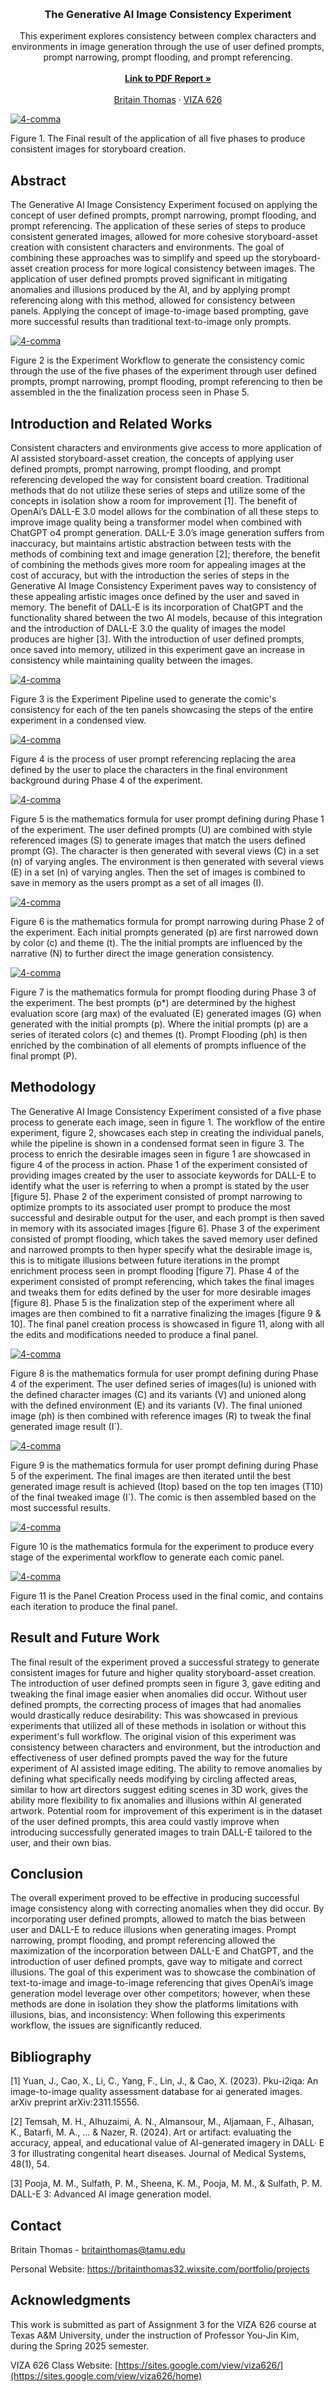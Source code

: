 <!-- Improved compatibility of back to top link: See: https://github.com/othneildrew/Best-README-Template/pull/73 -->
<a id="readme-top"></a>

<!-- PROJECT SHIELDS -->
<!--
*** I'm using markdown "reference style" links for readability.
*** Reference links are enclosed in brackets [ ] instead of parentheses ( ).
*** See the bottom of this document for the declaration of the reference variables
*** for contributors-url, forks-url, etc. This is an optional, concise syntax you may use.
*** https://www.markdownguide.org/basic-syntax/#reference-style-links
-->




<!-- PROJECT LOGO -->
<br />
<div align="center">
  </a>

  <h3 align="center">The Generative AI Image Consistency Experiment</h3>

  <p align="center">
    This experiment explores consistency between complex characters and environments in image generation through the use of user defined prompts, prompt narrowing, prompt flooding, and prompt referencing.
    <br />
    <br />
    <a href="https://github.com/BritainThomas32/4-comma-A01/blob/main/pdf/a1_britainThomas.pdf"><strong>Link to PDF Report »</strong></a>
    <br />
    <br />
    <a href="https://britainthomas32.wixsite.com/portfolio/projects">Britain Thomas</a>
    &middot;
    <a href="https://sites.google.com/view/viza626/home">VIZA 626</a>
  </p>
</div>

[![4-comma][images-fig1]](https://raw.githubusercontent.com/BritainThomas32/GenAIConsistencyImageExp/main/images/fig1.png)

Figure 1. The Final result of the application of all five phases to produce consistent images for storyboard creation.

<!-- Abstract -->
## Abstract

The Generative AI Image Consistency Experiment focused on applying the concept of user defined prompts, prompt narrowing, prompt flooding, and prompt referencing. The application of these series of steps to produce consistent generated images, allowed for more cohesive storyboard-asset creation with consistent characters and environments. The goal of combining these approaches was to simplify and speed up the storyboard-asset creation process for more logical consistency between images. The application of user defined prompts proved significant in mitigating anomalies and illusions produced by the AI, and by applying prompt referencing along with this method, allowed for consistency between panels. Applying the concept of image-to-image based prompting, gave more successful results than traditional text-to-image only prompts.


[![4-comma][images-fig2]](https://raw.githubusercontent.com/BritainThomas32/GenAIConsistencyImageExp/main/images/fig2.png)

Figure 2 is the Experiment Workflow to generate the consistency comic through the use of the five phases of the experiment through user defined prompts, prompt narrowing, prompt flooding, prompt referencing to then be assembled in the the finalization process seen in Phase 5.


<!-- Introduction and Related Works -->
## Introduction and Related Works

Consistent characters and environments give access to more application of AI assisted storyboard-asset creation, the concepts of applying user defined prompts, prompt narrowing, prompt flooding, and prompt referencing developed the way for consistent board creation. Traditional methods that do not utilize these series of steps and utilize some of the concepts in isolation show a room for improvement [1]. The benefit of OpenAi’s DALL-E 3.0 model allows for the combination of all these steps to improve image quality being a transformer model when combined with ChatGPT o4 prompt generation. DALL-E 3.0’s image generation suffers from inaccuracy, but maintains artistic abstraction between tests with the methods of combining text and image generation [2]; therefore, the benefit of combining the methods gives more room for appealing images at the cost of accuracy, but with the introduction the series of steps in the Generative AI Image Consistency Experiment paves way to consistency of these appealing artistic images once defined by the user and saved in memory. The benefit of DALL-E is its incorporation of ChatGPT and the functionality shared between the two AI models, because of this integration and the introduction of DALL-E 3.0 the quality of images the model produces are higher [3]. With the introduction of user defined prompts, once saved into memory, utilized in this experiment gave an increase in consistency while maintaining quality between the images.


[![4-comma][images-fig3]](https://raw.githubusercontent.com/BritainThomas32/GenAIConsistencyImageExp/main/images/fig3.png)

Figure 3 is the Experiment Pipeline used to generate the comic's consistency for each of the ten panels showcasing the steps of the entire experiment in a condensed view.


[![4-comma][images-fig4]](https://raw.githubusercontent.com/BritainThomas32/GenAIConsistencyImageExp/main/images/fig4.png)

Figure 4 is the process of user prompt referencing replacing the area defined by the user to place the characters in the final environment background during Phase 4 of the experiment.


[![4-comma][images-fig5]](https://raw.githubusercontent.com/BritainThomas32/GenAIConsistencyImageExp/main/images/fig5.png)

Figure 5 is the mathematics formula for user prompt defining during Phase 1 of the experiment. The user defined prompts (U) are combined with style referenced images (S) to generate images that match the users defined prompt (G). The character is then generated with several views (C) in a set (n) of varying angles. The environment is then generated with several views (E) in a set (n) of varying angles. Then the set of images is combined to save in memory as the users prompt as a set of all images (I).


[![4-comma][images-fig6]](https://raw.githubusercontent.com/BritainThomas32/GenAIConsistencyImageExp/main/images/fig6.png)

Figure 6 is the mathematics formula for prompt narrowing during Phase 2 of the experiment. Each initial prompts generated (p) are first narrowed down by color (c) and theme (t). The the initial prompts are influenced by the narrative (N) to further direct the image generation consistency.


[![4-comma][images-fig7]](https://raw.githubusercontent.com/BritainThomas32/GenAIConsistencyImageExp/main/images/fig7.png)

Figure 7 is the mathematics formula for prompt flooding during Phase 3 of the experiment. The best prompts (p*) are determined by the highest evaluation score (arg max) of the evaluated (E) generated images (G) when generated with the initial prompts (p). Where the initial prompts (p) are a series of iterated colors (c) and themes (t). Prompt Flooding (ph) is then enriched by the combination of all elements of prompts influence of the final prompt (P).


## Methodology

The Generative AI Image Consistency Experiment consisted of a five phase process to generate each image, seen in figure 1. The workflow of the entire experiment, figure 2, showcases each step in creating the individual panels, while the pipeline is shown in a condensed format seen in figure 3. The process to enrich the desirable images seen in figure 1 are showcased in figure 4 of the process in action. Phase 1 of the experiment consisted of providing images created by the user to associate keywords for DALL-E to identify what the user is referring to when a prompt is stated by the user [figure 5]. Phase 2 of the experiment consisted of prompt narrowing to optimize prompts to its associated user prompt to produce the most successful and desirable output for the user, and each prompt is then saved in memory with its associated images [figure 6]. Phase 3 of the experiment consisted of prompt flooding, which takes the saved memory user defined and narrowed prompts to then hyper specify what the desirable image is, this is to mitigate illusions between future iterations in the prompt enrichment process seen in prompt flooding [figure 7]. Phase 4 of the experiment consisted of prompt referencing, which takes the final images and tweaks them for edits defined by the user for more desirable images [figure 8]. Phase 5 is the finalization step of the experiment where all images are then combined to fit a narrative finalizing the images [figure 9 & 10]. The final panel creation process is showcased in figure 11, along with all the edits and modifications needed to produce a final panel.


[![4-comma][images-fig8]](https://raw.githubusercontent.com/BritainThomas32/GenAIConsistencyImageExp/main/images/fig8.png)

Figure 8 is the mathematics formula for user prompt defining during Phase 4 of the experiment. The user defined series of images(Iu) is unioned with the defined character images (C) and its variants (V) and unioned along with the defined environment (E) and its variants (V). The final unioned image (ph) is then combined with reference images (R) to tweak the final generated image result (I`).


[![4-comma][images-fig9]](https://raw.githubusercontent.com/BritainThomas32/GenAIConsistencyImageExp/main/images/fig9.png)

Figure 9 is the mathematics formula for user prompt defining during Phase 5 of the experiment. The final images are then iterated until the best generated image result is achieved (Itop) based on the top ten images (T10) of the final tweaked image (I`). The comic is then assembled based on the most successful results.


[![4-comma][images-fig10]](https://raw.githubusercontent.com/BritainThomas32/GenAIConsistencyImageExp/main/images/fig10.png)

Figure 10 is the mathematics formula for the experiment to produce every stage of the experimental workflow to generate each comic panel.


[![4-comma][images-fig11]](https://raw.githubusercontent.com/BritainThomas32/GenAIConsistencyImageExp/main/images/fig11.png)

Figure 11 is the Panel Creation Process used in the final comic, and contains each iteration to produce the final panel.




## Result and Future Work

The final result of the experiment proved a successful strategy to generate consistent images for future and higher quality storyboard-asset creation. The introduction of user defined prompts seen in figure 3, gave editing and tweaking the final image easier when anomalies did occur. Without user defined prompts, the correcting process of images that had anomalies would drastically reduce desirability: This was showcased in previous experiments that utilized all of these methods in isolation or without this experiment's full workflow. The original vision of this experiment was consistency between characters and environment, but the introduction and effectiveness of user defined prompts paved the way for the future experiment of AI assisted image editing. The ability to remove anomalies by defining what specifically needs modifying by circling affected areas, similar to how art directors suggest editing scenes in 3D work, gives the ability more flexibility to fix anomalies and illusions within AI generated artwork. Potential room for improvement of this experiment is in the dataset of the user defined prompts, this area could vastly improve when introducing successfully generated images to train DALL-E tailored to the user, and their own bias. 



## Conclusion
The overall experiment proved to be effective in producing successful image consistency along with correcting anomalies when they did occur. By incorporating user defined prompts, allowed to match the bias between user and DALL-E to reduce illusions when generating images. Prompt narrowing, prompt flooding, and prompt referencing allowed the maximization of the incorporation between DALL-E and ChatGPT, and the introduction of user defined prompts, gave way to mitigate and correct illusions. The goal of this experiment was to showcase the combination of text-to-image and image-to-image referencing that gives OpenAi’s image generation model leverage over other competitors; however, when these methods are done in isolation they show the platforms limitations with illusions, bias, and inconsistency: When following this experiments workflow, the issues are significantly reduced.



<!-- Bibliography -->
## Bibliography 
[1] Yuan, J., Cao, X., Li, C., Yang, F., Lin, J., & Cao, X. (2023). Pku-i2iqa: An image-to-image quality assessment 
database for ai generated images. arXiv preprint arXiv:2311.15556.

[2] Temsah, M. H., Alhuzaimi, A. N., Almansour, M., Aljamaan, F., Alhasan, K., Batarfi, M. A., ... & Nazer, R. (2024). 
Art or artifact: evaluating the accuracy, appeal, and educational value of AI-generated imagery in DALL· E 3 for 
illustrating congenital heart diseases. Journal of Medical Systems, 48(1), 54.

[3] Pooja, M. M., Sulfath, P. M., Sheena, K. M., Pooja, M. M., & Sulfath, P. M. DALL-E 3: Advanced AI image generation 
model.



<!-- CONTACT -->
## Contact

Britain Thomas - britainthomas@tamu.edu

Personal Website: https://britainthomas32.wixsite.com/portfolio/projects




<!-- ACKNOWLEDGMENTS -->
## Acknowledgments

This work is submitted as part of Assignment 3 for the VIZA 626 course at Texas A&M University, under the instruction of Professor You-Jin Kim, during the Spring 2025 semester.

VIZA 626 Class Website: [https://sites.google.com/view/viza626/](https://sites.google.com/view/viza626/home)

<!-- MARKDOWN LINKS & IMAGES -->
<!-- https://www.markdownguide.org/basic-syntax/#reference-style-links -->
[contributors-shield]: https://img.shields.io/github/contributors/othneildrew/Best-README-Template.svg?style=for-the-badge
[contributors-url]: https://github.com/othneildrew/Best-README-Template/graphs/contributors
[forks-shield]: https://img.shields.io/github/forks/othneildrew/Best-README-Template.svg?style=for-the-badge
[forks-url]: https://github.com/othneildrew/Best-README-Template/network/members
[stars-shield]: https://img.shields.io/github/stars/othneildrew/Best-README-Template.svg?style=for-the-badge
[stars-url]: https://github.com/othneildrew/Best-README-Template/stargazers
[issues-shield]: https://img.shields.io/github/issues/othneildrew/Best-README-Template.svg?style=for-the-badge
[issues-url]: https://github.com/othneildrew/Best-README-Template/issues
[license-shield]: https://img.shields.io/github/license/othneildrew/Best-README-Template.svg?style=for-the-badge
[license-url]: https://github.com/othneildrew/Best-README-Template/blob/master/LICENSE.txt
[linkedin-shield]: https://img.shields.io/badge/-LinkedIn-black.svg?style=for-the-badge&logo=linkedin&colorB=555
[linkedin-url]: https://linkedin.com/in/othneildrew
[product-screenshot]: images/screenshot.png
[images-fig1]: images/fig1.png
[images-fig2]: images/fig2.png
[images-fig3]: images/fig3.png
[images-fig4]: images/fig4.png
[images-fig5]: images/fig5.png
[images-fig6]: images/fig6.png
[images-fig7]: images/fig7.png
[images-fig8]: images/fig8.png
[images-fig9]: images/fig9.png
[images-fig10]: images/fig10.png
[images-fig11]: images/fig11.png
[Next.js]: https://img.shields.io/badge/next.js-000000?style=for-the-badge&logo=nextdotjs&logoColor=white
[Next-url]: https://nextjs.org/
[React.js]: https://img.shields.io/badge/React-20232A?style=for-the-badge&logo=react&logoColor=61DAFB
[React-url]: https://reactjs.org/
[Vue.js]: https://img.shields.io/badge/Vue.js-35495E?style=for-the-badge&logo=vuedotjs&logoColor=4FC08D
[Vue-url]: https://vuejs.org/
[Angular.io]: https://img.shields.io/badge/Angular-DD0031?style=for-the-badge&logo=angular&logoColor=white
[Angular-url]: https://angular.io/
[Svelte.dev]: https://img.shields.io/badge/Svelte-4A4A55?style=for-the-badge&logo=svelte&logoColor=FF3E00
[Svelte-url]: https://svelte.dev/
[Laravel.com]: https://img.shields.io/badge/Laravel-FF2D20?style=for-the-badge&logo=laravel&logoColor=white
[Laravel-url]: https://laravel.com
[Bootstrap.com]: https://img.shields.io/badge/Bootstrap-563D7C?style=for-the-badge&logo=bootstrap&logoColor=white
[Bootstrap-url]: https://getbootstrap.com
[JQuery.com]: https://img.shields.io/badge/jQuery-0769AD?style=for-the-badge&logo=jquery&logoColor=white
[JQuery-url]: https://jquery.com 
